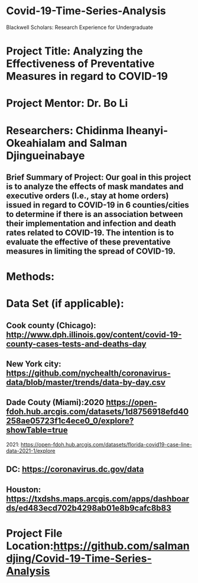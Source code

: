# Covid-19-Time-Series-Analysis
Blackwell Scholars: Research Experience for Undergraduate 

# Project Title: Analyzing the Effectiveness of Preventative Measures in regard to COVID-19 

# Project Mentor: Dr. Bo Li 

# Researchers: Chidinma Iheanyi-Okeahialam and Salman Djingueinabaye 

## Brief Summary of Project: Our goal in this project is to analyze the effects of mask mandates and executive orders (I.e., stay at home orders) issued in regard to COVID-19 in 6 counties/cities to determine if there is an association between their implementation and infection and death rates related to COVID-19. The intention is to evaluate the effective of these preventative measures in limiting the spread of COVID-19. 

# Methods:   

# Data Set (if applicable):  

## Cook county (Chicago): http://www.dph.illinois.gov/content/covid-19-county-cases-tests-and-deaths-day  

## New York city: https://github.com/nychealth/coronavirus-data/blob/master/trends/data-by-day.csv 

## Dade Couty (Miami):2020 https://open-fdoh.hub.arcgis.com/datasets/1d8756918efd40258ae05723f1c4ece0_0/explore?showTable=true 
2021: https://open-fdoh.hub.arcgis.com/datasets/florida-covid19-case-line-data-2021-1/explore  

## DC: https://coronavirus.dc.gov/data 

## Houston: https://txdshs.maps.arcgis.com/apps/dashboards/ed483ecd702b4298ab01e8b9cafc8b83 

# Project File Location:https://github.com/salmandjing/Covid-19-Time-Series-Analysis
